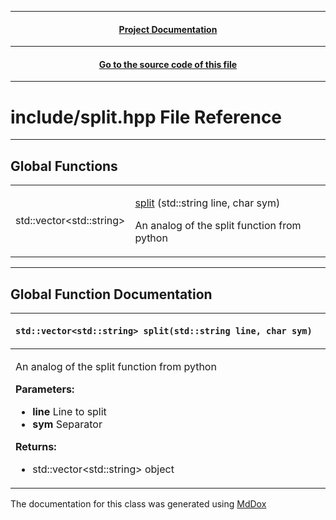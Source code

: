 
---
 <h4 align="center"> <a href="./../../Documentation.md"> Project Documentation </a></h4> 

---
 <h4 align="center"> <a href="../../.././include/split.hpp"> Go to the source code of this file </a></h4> 

---
# include/split.hpp File Reference

---
## Global Functions

|||
|-|-|
| std::vector\<std::string> | <p> [split](./split.md#std::vector<std::string>_split(std::string_line,_char_sym)) (std::string line, char sym) </p> <p> An analog of the split function from python </p> <img width=1920/> |


---
## Global Function Documentation

| <p id="std::vector<std::string>_split(std::string_line,_char_sym)"><p align="left"> `std::vector<std::string> split(std::string line, char sym)` |
|-|
| <p> <p> An analog of the split function from python </p><p> <b> Parameters: </b> </p> <ul> <li> <b> line </b> Line to split </li> <li> <b> sym </b> Separator </li> </ul><p> <b> Returns: </b> </p> <ul> <li> std::vector\<std::string> object </li> </ul> </p> <img width=1920/> | 


The documentation for this class was generated using [MdDox](https://github.com/DangeL187/MdDox)
